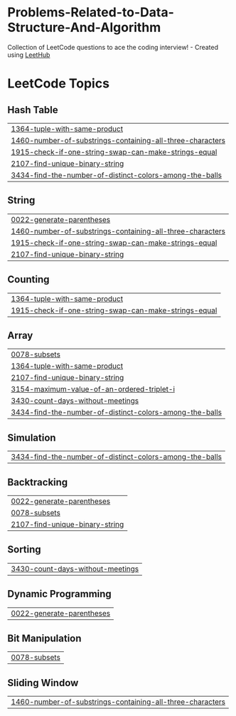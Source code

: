# Problems-Related-to-Data-Structure-And-Algorithm
Collection of LeetCode questions to ace the coding interview! - Created using [LeetHub](https://github.com/QasimWani/LeetHub)

<!---LeetCode Topics Start-->
# LeetCode Topics
## Hash Table
|  |
| ------- |
| [1364-tuple-with-same-product](https://github.com/Abhishek7727/Problems-Related-to-Data-Structure-And-Algorithm/tree/master/1364-tuple-with-same-product) |
| [1460-number-of-substrings-containing-all-three-characters](https://github.com/Abhishek7727/Problems-Related-to-Data-Structure-And-Algorithm/tree/master/1460-number-of-substrings-containing-all-three-characters) |
| [1915-check-if-one-string-swap-can-make-strings-equal](https://github.com/Abhishek7727/Problems-Related-to-Data-Structure-And-Algorithm/tree/master/1915-check-if-one-string-swap-can-make-strings-equal) |
| [2107-find-unique-binary-string](https://github.com/Abhishek7727/Problems-Related-to-Data-Structure-And-Algorithm/tree/master/2107-find-unique-binary-string) |
| [3434-find-the-number-of-distinct-colors-among-the-balls](https://github.com/Abhishek7727/Problems-Related-to-Data-Structure-And-Algorithm/tree/master/3434-find-the-number-of-distinct-colors-among-the-balls) |
## String
|  |
| ------- |
| [0022-generate-parentheses](https://github.com/Abhishek7727/Problems-Related-to-Data-Structure-And-Algorithm/tree/master/0022-generate-parentheses) |
| [1460-number-of-substrings-containing-all-three-characters](https://github.com/Abhishek7727/Problems-Related-to-Data-Structure-And-Algorithm/tree/master/1460-number-of-substrings-containing-all-three-characters) |
| [1915-check-if-one-string-swap-can-make-strings-equal](https://github.com/Abhishek7727/Problems-Related-to-Data-Structure-And-Algorithm/tree/master/1915-check-if-one-string-swap-can-make-strings-equal) |
| [2107-find-unique-binary-string](https://github.com/Abhishek7727/Problems-Related-to-Data-Structure-And-Algorithm/tree/master/2107-find-unique-binary-string) |
## Counting
|  |
| ------- |
| [1364-tuple-with-same-product](https://github.com/Abhishek7727/Problems-Related-to-Data-Structure-And-Algorithm/tree/master/1364-tuple-with-same-product) |
| [1915-check-if-one-string-swap-can-make-strings-equal](https://github.com/Abhishek7727/Problems-Related-to-Data-Structure-And-Algorithm/tree/master/1915-check-if-one-string-swap-can-make-strings-equal) |
## Array
|  |
| ------- |
| [0078-subsets](https://github.com/Abhishek7727/Problems-Related-to-Data-Structure-And-Algorithm/tree/master/0078-subsets) |
| [1364-tuple-with-same-product](https://github.com/Abhishek7727/Problems-Related-to-Data-Structure-And-Algorithm/tree/master/1364-tuple-with-same-product) |
| [2107-find-unique-binary-string](https://github.com/Abhishek7727/Problems-Related-to-Data-Structure-And-Algorithm/tree/master/2107-find-unique-binary-string) |
| [3154-maximum-value-of-an-ordered-triplet-i](https://github.com/Abhishek7727/Problems-Related-to-Data-Structure-And-Algorithm/tree/master/3154-maximum-value-of-an-ordered-triplet-i) |
| [3430-count-days-without-meetings](https://github.com/Abhishek7727/Problems-Related-to-Data-Structure-And-Algorithm/tree/master/3430-count-days-without-meetings) |
| [3434-find-the-number-of-distinct-colors-among-the-balls](https://github.com/Abhishek7727/Problems-Related-to-Data-Structure-And-Algorithm/tree/master/3434-find-the-number-of-distinct-colors-among-the-balls) |
## Simulation
|  |
| ------- |
| [3434-find-the-number-of-distinct-colors-among-the-balls](https://github.com/Abhishek7727/Problems-Related-to-Data-Structure-And-Algorithm/tree/master/3434-find-the-number-of-distinct-colors-among-the-balls) |
## Backtracking
|  |
| ------- |
| [0022-generate-parentheses](https://github.com/Abhishek7727/Problems-Related-to-Data-Structure-And-Algorithm/tree/master/0022-generate-parentheses) |
| [0078-subsets](https://github.com/Abhishek7727/Problems-Related-to-Data-Structure-And-Algorithm/tree/master/0078-subsets) |
| [2107-find-unique-binary-string](https://github.com/Abhishek7727/Problems-Related-to-Data-Structure-And-Algorithm/tree/master/2107-find-unique-binary-string) |
## Sorting
|  |
| ------- |
| [3430-count-days-without-meetings](https://github.com/Abhishek7727/Problems-Related-to-Data-Structure-And-Algorithm/tree/master/3430-count-days-without-meetings) |
## Dynamic Programming
|  |
| ------- |
| [0022-generate-parentheses](https://github.com/Abhishek7727/Problems-Related-to-Data-Structure-And-Algorithm/tree/master/0022-generate-parentheses) |
## Bit Manipulation
|  |
| ------- |
| [0078-subsets](https://github.com/Abhishek7727/Problems-Related-to-Data-Structure-And-Algorithm/tree/master/0078-subsets) |
## Sliding Window
|  |
| ------- |
| [1460-number-of-substrings-containing-all-three-characters](https://github.com/Abhishek7727/Problems-Related-to-Data-Structure-And-Algorithm/tree/master/1460-number-of-substrings-containing-all-three-characters) |
<!---LeetCode Topics End-->